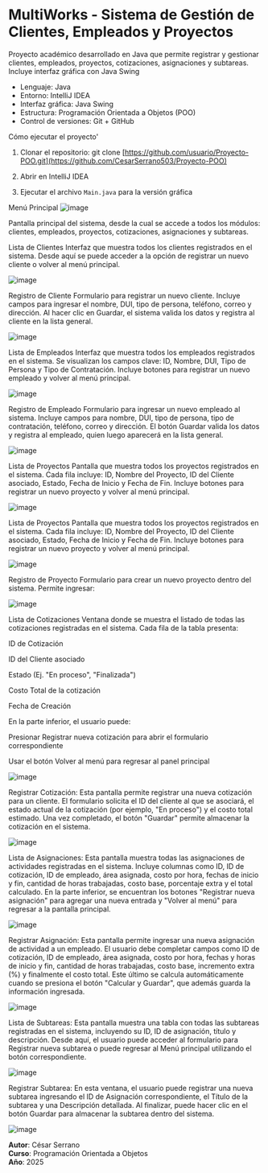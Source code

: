 # MultiWorks - Sistema de Gestión de Clientes, Empleados y Proyectos

Proyecto académico desarrollado en Java que permite registrar y gestionar clientes, empleados, proyectos, cotizaciones, asignaciones y subtareas. Incluye interfaz gráfica con Java Swing 

- Lenguaje: Java
- Entorno: IntelliJ IDEA
- Interfaz gráfica: Java Swing
- Estructura: Programación Orientada a Objetos (POO)
- Control de versiones: Git + GitHub

Cómo ejecutar el proyecto'

1. Clonar el repositorio:
   git clone [https://github.com/usuario/Proyecto-POO.git](https://github.com/CesarSerrano503/Proyecto-POO)

2. Abrir en IntelliJ IDEA

3. Ejecutar el archivo `Main.java` para la versión gráfica


Menú Principal
![image](https://github.com/user-attachments/assets/9de5d363-aa51-47a6-bf98-f12f2aaed021)

Pantalla principal del sistema, desde la cual se accede a todos los módulos: clientes, empleados, proyectos, cotizaciones, asignaciones y subtareas.

 Lista de Clientes
Interfaz que muestra todos los clientes registrados en el sistema. Desde aquí se puede acceder a la opción de registrar un nuevo cliente o volver al menú principal.

![image](https://github.com/user-attachments/assets/69ab72c7-c131-4986-a2b9-11e60f439c31)

Registro de Cliente
Formulario para registrar un nuevo cliente. Incluye campos para ingresar el nombre, DUI, tipo de persona, teléfono, correo y dirección.
Al hacer clic en Guardar, el sistema valida los datos y registra al cliente en la lista general.

![image](https://github.com/user-attachments/assets/2a99c586-8ed7-477b-9e15-d5ae47349947)


 Lista de Empleados
Interfaz que muestra todos los empleados registrados en el sistema. Se visualizan los campos clave: ID, Nombre, DUI, Tipo de Persona y Tipo de Contratación.
Incluye botones para registrar un nuevo empleado y volver al menú principal.

![image](https://github.com/user-attachments/assets/04d9b16f-c4c5-460e-af3b-3043b651b634)

Registro de Empleado
Formulario para ingresar un nuevo empleado al sistema. Incluye campos para nombre, DUI, tipo de persona, tipo de contratación, teléfono, correo y dirección.
El botón Guardar valida los datos y registra al empleado, quien luego aparecerá en la lista general.

![image](https://github.com/user-attachments/assets/c839f42e-b973-4537-8a7d-084d057e84d4)

 Lista de Proyectos
Pantalla que muestra todos los proyectos registrados en el sistema. Cada fila incluye: ID, Nombre del Proyecto, ID del Cliente asociado, Estado, Fecha de Inicio y Fecha de Fin.
Incluye botones para registrar un nuevo proyecto y volver al menú principal.

![image](https://github.com/user-attachments/assets/7f549d5f-f04a-4b73-98a4-932b00ae8967)

 Lista de Proyectos
Pantalla que muestra todos los proyectos registrados en el sistema. Cada fila incluye: ID, Nombre del Proyecto, ID del Cliente asociado, Estado, Fecha de Inicio y Fecha de Fin.
Incluye botones para registrar un nuevo proyecto y volver al menú principal.

![image](https://github.com/user-attachments/assets/3bed100e-efde-4502-8d28-bcd32cc8bdc8)


Registro de Proyecto
Formulario para crear un nuevo proyecto dentro del sistema. Permite ingresar:

![image](https://github.com/user-attachments/assets/896ba32d-b182-4ad8-8a72-18446cc325b8)

Lista de Cotizaciones
Ventana donde se muestra el listado de todas las cotizaciones registradas en el sistema.
Cada fila de la tabla presenta:

ID de Cotización

ID del Cliente asociado

Estado (Ej. "En proceso", "Finalizada")

Costo Total de la cotización

Fecha de Creación

En la parte inferior, el usuario puede:

Presionar Registrar nueva cotización para abrir el formulario correspondiente

Usar el botón Volver al menú para regresar al panel principal

![image](https://github.com/user-attachments/assets/80df4e22-0d34-4b91-ab33-278ecf6f8f97)

 Registrar Cotización: Esta pantalla permite registrar una nueva cotización para un cliente. 
 El formulario solicita el ID del cliente al que se asociará, el estado actual de la cotización (por ejemplo, "En proceso") y el costo total estimado. Una vez completado, el botón "Guardar" permite almacenar la cotización en el sistema.
 
![image](https://github.com/user-attachments/assets/55c6bd45-3790-4bca-a941-356f3c3b3cd6)

 Lista de Asignaciones: Esta pantalla muestra todas las asignaciones de actividades registradas en el sistema. Incluye columnas como ID, ID de cotización, ID de empleado, área asignada, costo por hora, fechas de inicio y fin, cantidad de 
 horas trabajadas, costo base, porcentaje extra y el total calculado. En la parte inferior, se encuentran los botones "Registrar nueva asignación" para agregar una nueva entrada y "Volver al menú" para regresar a la pantalla principal.
 
![image](https://github.com/user-attachments/assets/0b471649-fbf3-4f74-b6bf-bd1a041e59a2)


 Registrar Asignación: Esta pantalla permite ingresar una nueva asignación de actividad a 
 un empleado. El usuario debe completar campos como ID de cotización, ID de empleado, área asignada, costo por hora, fechas y horas de inicio y fin, cantidad de horas trabajadas, costo base, incremento extra (%) y finalmente el costo total.
 Este último se calcula automáticamente cuando se presiona el botón "Calcular y Guardar", que además guarda la información ingresada.
 
![image](https://github.com/user-attachments/assets/e11d4c58-1d60-4dd0-a3f6-add849f57007)


Lista de Subtareas: Esta pantalla muestra una tabla con todas las subtareas registradas en el sistema, incluyendo su ID, ID de asignación, título y descripción. Desde aquí, el usuario puede acceder al formulario para Registrar nueva subtarea o puede regresar al 
Menú principal utilizando el botón correspondiente.

![image](https://github.com/user-attachments/assets/9cb6dd95-49ed-441b-8da4-2db95c34236f)

Registrar Subtarea: En esta ventana, el usuario puede registrar una nueva subtarea ingresando el ID de Asignación correspondiente, el Título de la subtarea y una Descripción detallada. Al finalizar, puede hacer clic en el botón Guardar para almacenar la 
subtarea dentro del sistema.

![image](https://github.com/user-attachments/assets/395838c1-8cac-40d0-8306-6df72237e044)











**Autor**: César Serrano  
**Curso**: Programación Orientada a Objetos  
**Año**: 2025

